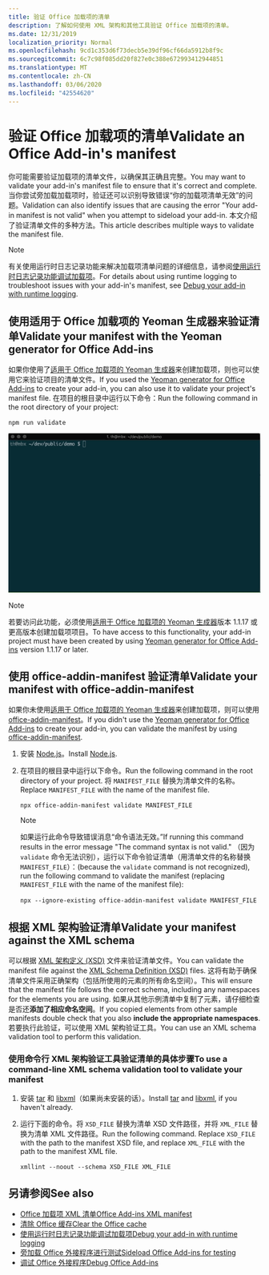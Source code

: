 ```yaml
---
title: 验证 Office 加载项的清单
description: 了解如何使用 XML 架构和其他工具验证 Office 加载项的清单。
ms.date: 12/31/2019
localization_priority: Normal
ms.openlocfilehash: 9cd1c353d6f73decb5e39df96cf66da5912b8f9c
ms.sourcegitcommit: 6c7c98f085dd20f827e0c388e672993412944851
ms.translationtype: MT
ms.contentlocale: zh-CN
ms.lasthandoff: 03/06/2020
ms.locfileid: "42554620"
---
```

# <a name="validate-an-office-add-ins-manifest"></a><span data-ttu-id="da73d-103">验证 Office 加载项的清单</span><span class="sxs-lookup"><span data-stu-id="da73d-103">Validate an Office Add-in's manifest</span></span>

<span data-ttu-id="da73d-104">你可能需要验证加载项的清单文件，以确保其正确且完整。</span><span class="sxs-lookup"><span data-stu-id="da73d-104">You may want to validate your add-in's manifest file to ensure that it's correct and complete.</span></span> <span data-ttu-id="da73d-105">当你尝试旁加载加载项时，验证还可以识别导致错误“你的加载项清单无效”的问题。</span><span class="sxs-lookup"><span data-stu-id="da73d-105">Validation can also identify issues that are causing the error "Your add-in manifest is not valid" when you attempt to sideload your add-in.</span></span> <span data-ttu-id="da73d-106">本文介绍了验证清单文件的多种方法。</span><span class="sxs-lookup"><span data-stu-id="da73d-106">This article describes multiple ways to validate the manifest file.</span></span>

> [!NOTE]
> <span data-ttu-id="da73d-107">有关使用运行时日志记录功能来解决加载项清单问题的详细信息，请参阅[使用运行时日志记录功能调试加载项](runtime-logging.md)。</span><span class="sxs-lookup"><span data-stu-id="da73d-107">For details about using runtime logging to troubleshoot issues with your add-in's manifest, see [Debug your add-in with runtime logging](runtime-logging.md).</span></span>

## <a name="validate-your-manifest-with-the-yeoman-generator-for-office-add-ins"></a><span data-ttu-id="da73d-108">使用适用于 Office 加载项的 Yeoman 生成器来验证清单</span><span class="sxs-lookup"><span data-stu-id="da73d-108">Validate your manifest with the Yeoman generator for Office Add-ins</span></span>

<span data-ttu-id="da73d-109">如果你使用了[适用于 Office 加载项的 Yeoman 生成器](https://www.npmjs.com/package/generator-office)来创建加载项，则也可以使用它来验证项目的清单文件。</span><span class="sxs-lookup"><span data-stu-id="da73d-109">If you used the [Yeoman generator for Office Add-ins](https://www.npmjs.com/package/generator-office) to create your add-in, you can also use it to validate your project's manifest file.</span></span> <span data-ttu-id="da73d-110">在项目的根目录中运行以下命令：</span><span class="sxs-lookup"><span data-stu-id="da73d-110">Run the following command in the root directory of your project:</span></span>

```command&nbsp;line
npm run validate
```

![动画 gif 显示 Yo Office 验证程序（在命令行处运行并生成显示“验证已通过”的结果）。](../images/yo-office-validator.gif)

> [!NOTE]
> <span data-ttu-id="da73d-112">若要访问此功能，必须使用[适用于 Office 加载项的 Yeoman 生成器](https://www.npmjs.com/package/generator-office)版本 1.1.17 或更高版本创建加载项项目。</span><span class="sxs-lookup"><span data-stu-id="da73d-112">To have access to this functionality, your add-in project must have been created by using [Yeoman generator for Office Add-ins](https://www.npmjs.com/package/generator-office) version 1.1.17 or later.</span></span>

## <a name="validate-your-manifest-with-office-addin-manifest"></a><span data-ttu-id="da73d-113">使用 office-addin-manifest 验证清单</span><span class="sxs-lookup"><span data-stu-id="da73d-113">Validate your manifest with office-addin-manifest</span></span>

<span data-ttu-id="da73d-114">如果你未使用[适用于 Office 加载项的 Yeoman 生成器](https://www.npmjs.com/package/generator-office)来创建加载项，则可以使用 [office-addin-manifest](https://www.npmjs.com/package/office-addin-manifest)。</span><span class="sxs-lookup"><span data-stu-id="da73d-114">If you didn't use the [Yeoman generator for Office Add-ins](https://www.npmjs.com/package/generator-office) to create your add-in, you can validate the manifest by using [office-addin-manifest](https://www.npmjs.com/package/office-addin-manifest).</span></span>

1. <span data-ttu-id="da73d-115">安装 [Node.js](https://nodejs.org/download/)。</span><span class="sxs-lookup"><span data-stu-id="da73d-115">Install [Node.js](https://nodejs.org/download/).</span></span>

2. <span data-ttu-id="da73d-116">在项目的根目录中运行以下命令。</span><span class="sxs-lookup"><span data-stu-id="da73d-116">Run the following command in the root directory of your project.</span></span> <span data-ttu-id="da73d-117">将 `MANIFEST_FILE` 替换为清单文件的名称。</span><span class="sxs-lookup"><span data-stu-id="da73d-117">Replace `MANIFEST_FILE` with the name of the manifest file.</span></span>

    ```command&nbsp;line
    npx office-addin-manifest validate MANIFEST_FILE
    ```

    > [!NOTE]
    > <span data-ttu-id="da73d-118">如果运行此命令导致错误消息“命令语法无效。”</span><span class="sxs-lookup"><span data-stu-id="da73d-118">If running this command results in the error message "The command syntax is not valid."</span></span> <span data-ttu-id="da73d-119">（因为 `validate` 命令无法识别），运行以下命令验证清单（用清单文件的名称替换 `MANIFEST_FILE`）：</span><span class="sxs-lookup"><span data-stu-id="da73d-119">(because the `validate` command is not recognized), run the following command to validate the manifest (replacing `MANIFEST_FILE` with the name of the manifest file):</span></span> 
    >
    > `npx --ignore-existing office-addin-manifest validate MANIFEST_FILE`

## <a name="validate-your-manifest-against-the-xml-schema"></a><span data-ttu-id="da73d-120">根据 XML 架构验证清单</span><span class="sxs-lookup"><span data-stu-id="da73d-120">Validate your manifest against the XML schema</span></span>

<span data-ttu-id="da73d-121">可以根据 [XML 架构定义 (XSD)](/openspecs/office_file_formats/ms-owemxml/c6a06390-34b8-4b42-82eb-b28be12494a8) 文件来验证清单文件。</span><span class="sxs-lookup"><span data-stu-id="da73d-121">You can validate the manifest file against the [XML Schema Definition (XSD)](/openspecs/office_file_formats/ms-owemxml/c6a06390-34b8-4b42-82eb-b28be12494a8) files.</span></span> <span data-ttu-id="da73d-122">这将有助于确保清单文件采用正确架构（包括所使用的元素的所有命名空间）。</span><span class="sxs-lookup"><span data-stu-id="da73d-122">This will ensure that the manifest file follows the correct schema, including any namespaces for the elements you are using.</span></span> <span data-ttu-id="da73d-123">如果从其他示例清单中复制了元素，请仔细检查是否还**添加了相应命名空间**。</span><span class="sxs-lookup"><span data-stu-id="da73d-123">If you copied elements from other sample manifests double check that you also **include the appropriate namespaces**.</span></span> <span data-ttu-id="da73d-124">若要执行此验证，可以使用 XML 架构验证工具。</span><span class="sxs-lookup"><span data-stu-id="da73d-124">You can use an XML schema validation tool to perform this validation.</span></span>

### <a name="to-use-a-command-line-xml-schema-validation-tool-to-validate-your-manifest"></a><span data-ttu-id="da73d-125">使用命令行 XML 架构验证工具验证清单的具体步骤</span><span class="sxs-lookup"><span data-stu-id="da73d-125">To use a command-line XML schema validation tool to validate your manifest</span></span>

1. <span data-ttu-id="da73d-126">安装 [tar](https://www.gnu.org/software/tar/) 和 [libxml](http://xmlsoft.org/FAQ.html)（如果尚未安装的话）。</span><span class="sxs-lookup"><span data-stu-id="da73d-126">Install [tar](https://www.gnu.org/software/tar/) and [libxml](http://xmlsoft.org/FAQ.html), if you haven't already.</span></span>

2. <span data-ttu-id="da73d-p106">运行下面的命令。将 `XSD_FILE` 替换为清单 XSD 文件路径，并将 `XML_FILE` 替换为清单 XML 文件路径。</span><span class="sxs-lookup"><span data-stu-id="da73d-p106">Run the following command. Replace `XSD_FILE` with the path to the manifest XSD file, and replace `XML_FILE` with the path to the manifest XML file.</span></span>
    
    ```command&nbsp;line
    xmllint --noout --schema XSD_FILE XML_FILE
    ```

## <a name="see-also"></a><span data-ttu-id="da73d-129">另请参阅</span><span class="sxs-lookup"><span data-stu-id="da73d-129">See also</span></span>

- [<span data-ttu-id="da73d-130">Office 加载项 XML 清单</span><span class="sxs-lookup"><span data-stu-id="da73d-130">Office Add-ins XML manifest</span></span>](../develop/add-in-manifests.md)
- [<span data-ttu-id="da73d-131">清除 Office 缓存</span><span class="sxs-lookup"><span data-stu-id="da73d-131">Clear the Office cache</span></span>](clear-cache.md)
- [<span data-ttu-id="da73d-132">使用运行时日志记录功能调试加载项</span><span class="sxs-lookup"><span data-stu-id="da73d-132">Debug your add-in with runtime logging</span></span>](runtime-logging.md)
- [<span data-ttu-id="da73d-133">旁加载 Office 外接程序进行测试</span><span class="sxs-lookup"><span data-stu-id="da73d-133">Sideload Office Add-ins for testing</span></span>](sideload-office-add-ins-for-testing.md)
- [<span data-ttu-id="da73d-134">调试 Office 外接程序</span><span class="sxs-lookup"><span data-stu-id="da73d-134">Debug Office Add-ins</span></span>](debug-add-ins-using-f12-developer-tools-on-windows-10.md)